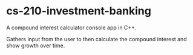 # cs-210-investment-banking
A compound interest calculator console app in C++.

Gathers input from the user to then calculate the compound interest and show growth over time.